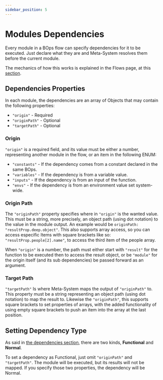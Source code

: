 ```yaml
---
sidebar_position: 5
---
```


# Modules Dependencies
Every module in a BOps flow can specify dependencies for it to be executed. Just declare what they are and Meta-System resolves them before the current module.

The mechanics of how this works is explained in the Flows page, at this [section](../../architecture/flows/#dependencies).

## Dependencies Properties
In each module, the dependencies are an array of Objects that may contain the following properties:
- `"origin"` - Required
- `"originPath"` - Optional
- `"targetPath"` - Optional

### Origin
`"origin"` is a required field, and its value must be either a number, representing another module in the flow, or an item in the following ENUM:
- `"constants"` - If the dependency comes from a constant declared in the same BOps.
- `"variables"` - If the dependency is from a variable value.
- `"inputs"` - If the dependency is from an input of the function.
- `"envs"` - If the dependency is from an environment value set system-wide.

### Origin Path
The `"originPath"` property specifies where in `"origin"` is the wanted value. This must be a string, more precisely, an object path (using dot notation) to the value in the module output. An example would be `originPath: "resultProp.deep.object"`. This also supports array access, so you can access especific Items with square brackets like so: `"resultProp.people[2].name"`, to access the third item of the people array.

When `"origin"` is a number, the path must either start with `"result"` for the function to be executed then to access the result object, or be `"module"` for the origin itself (and its sub dependencies) be passed forward as an argument.

### Target Path
`"targetPath"` Is where Meta-System maps the output of `"originPath"` to. This property must be a string representing an object path (using dot notation) to map the result to. Likewise the `"originPath"`, this supports square brackets to set properties of arrays, with the added functionality of using empty square brackets to push an item into the array at the last position.

## Setting Dependency Type
As said in [the dependencies section](../../architecture/flows/#dependencies), there are two kinds, **Functional** and **Normal**.

To set a dependency as Functional, just omit `"originPath"` and `"targetPath"`. The module will be executed, but its results will not be mapped. If you specify those two properties, the dependency will be Normal.
